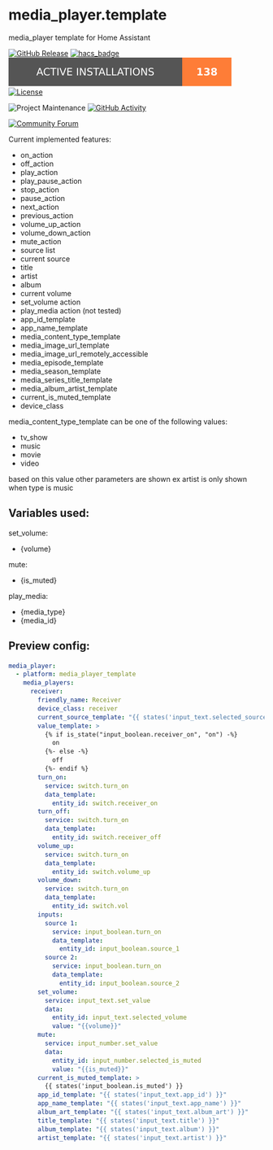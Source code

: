 # media_player.template

media_player template for Home Assistant

[![GitHub Release][releases-shield]][releases]
[![hacs_badge](https://img.shields.io/badge/HACS-Default-orange.svg?style=for-the-badge)](https://github.com/hacs/integration)
![hacs_installations](https://raw.githubusercontent.com/golles/ha-active-installation-badges/main/badges/media_player_template.svg)
[![License][license-shield]](LICENSE.md)

![Project Maintenance][maintenance-shield]
[![GitHub Activity][commits-shield]][commits]

[![Community Forum][forum-shield]][forum]

Current implemented features:

- on_action
- off_action
- play_action
- play_pause_action
- stop_action
- pause_action
- next_action
- previous_action
- volume_up_action
- volume_down_action
- mute_action
- source list
- current source
- title
- artist
- album
- current volume
- set_volume action
- play_media action (not tested)
- app_id_template
- app_name_template
- media_content_type_template
- media_image_url_template
- media_image_url_remotely_accessible
- media_episode_template
- media_season_template
- media_series_title_template
- media_album_artist_template
- current_is_muted_template
- device_class

media_content_type_template can be one of the following values:

- tv_show
- music
- movie
- video

based on this value other parameters are shown ex artist is only shown when type is music

## Variables used:

set_volume:

- {volume}

mute:

- {is_muted}

play_media:

- {media_type}
- {media_id}

## Preview config:

```yaml
media_player:
  - platform: media_player_template
    media_players:
      receiver:
        friendly_name: Receiver
        device_class: receiver
        current_source_template: "{{ states('input_text.selected_source') }}"
        value_template: >
          {% if is_state("input_boolean.receiver_on", "on") -%}
            on
          {%- else -%}
            off
          {%- endif %}
        turn_on:
          service: switch.turn_on
          data_template:
            entity_id: switch.receiver_on
        turn_off:
          service: switch.turn_on
          data_template:
            entity_id: switch.receiver_off
        volume_up:
          service: switch.turn_on
          data_template:
            entity_id: switch.volume_up
        volume_down:
          service: switch.turn_on
          data_template:
            entity_id: switch.vol
        inputs:
          source 1:
            service: input_boolean.turn_on
            data_template:
              entity_id: input_boolean.source_1
          source 2:
            service: input_boolean.turn_on
            data_template:
              entity_id: input_boolean.source_2
        set_volume:
          service: input_text.set_value
          data:
            entity_id: input_text.selected_volume
            value: "{{volume}}"
        mute:
          service: input_number.set_value
          data:
            entity_id: input_number.selected_is_muted
            value: "{{is_muted}}"
        current_is_muted_template: >
          {{ states('input_boolean.is_muted') }}
        app_id_template: "{{ states('input_text.app_id') }}"
        app_name_template: "{{ states('input_text.app_name') }}"
        album_art_template: "{{ states('input_text.album_art') }}"
        title_template: "{{ states('input_text.title') }}"
        album_template: "{{ states('input_text.album') }}"
        artist_template: "{{ states('input_text.artist') }}"
```

[commits-shield]: https://img.shields.io/github/commit-activity/m/Sennevds/media_player.template?style=for-the-badge
[commits]: https://github.com/sennevds/media_player.template/commits/master
[forum-shield]: https://img.shields.io/badge/community-forum-brightgreen.svg?style=for-the-badge
[forum]: https://community.home-assistant.io/t/media-player-template/203062
[license-shield]: https://img.shields.io/github/license/sennevds/media_player.template.svg?style=for-the-badge
[maintenance-shield]: https://img.shields.io/maintenance/yes/2025.svg?style=for-the-badge
[releases-shield]: https://img.shields.io/github/release/sennevds/media_player.template.svg?style=for-the-badge
[releases]: https://github.com/sennevds/media_player.template/releases
